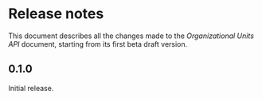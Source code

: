 Release notes
=============

This document describes all the changes made to the *Organizational Units API*
document, starting from its first beta draft version.


0.1.0
-----

Initial release.

